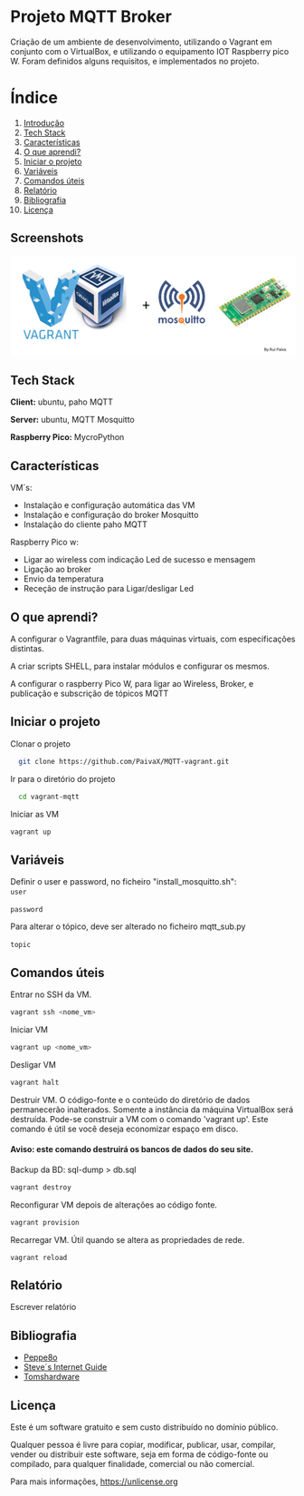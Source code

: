  
# Projeto MQTT Broker 
Criação de um ambiente de desenvolvimento, utilizando o Vagrant em conjunto com o VirtualBox, e utilizando o equipamento IOT Raspberry pico W.
Foram definidos alguns requisitos, e implementados no projeto.



# Índice  
1. [Introdução](#projeto-mqtt-broker)  
2. [Tech Stack](#tech-stack)    
3. [Características](#Características) 
4. [O que aprendi?](#o-que-aprendi)
5. [Iniciar o projeto](#iniciar-o-projeto)
6. [Variáveis](#variáveis)
7. [Comandos úteis](#comandos-úteis)
7. [Relatório](#relatório)
8. [Bibliografia](#Bibliografia)
9. [Licença](#Licença)


## Screenshots  

![App Screenshot](https://github.com/PaivaX/MQTT-vagrant/blob/main/share/logo.png?raw=true)

## Tech Stack  

**Client:** ubuntu, paho MQTT  

**Server:** ubuntu, MQTT Mosquitto

**Raspberry Pico:** MycroPython

## Características  

VM´s:
- Instalação e configuração automática das VM   
- Instalação e configuração do broker Mosquitto  
- Instalação do cliente paho MQTT  

Raspberry Pico w:
- Ligar ao wireless com indicação Led de sucesso e mensagem
- Ligação ao broker
- Envio da temperatura
- Receção de instrução para Ligar/desligar Led 

## O que aprendi?  

A configurar o Vagrantfile, para duas máquinas virtuais, com especificações distintas.

A criar scripts SHELL, para instalar módulos e configurar os mesmos.

A configurar o raspberry Pico W, para ligar ao Wireless, Broker, e publicação e subscrição de tópicos MQTT


## Iniciar o projeto 

Clonar o projeto  

~~~bash  
  git clone https://github.com/PaivaX/MQTT-vagrant.git
~~~

Ir para o diretório do projeto  

~~~bash  
  cd vagrant-mqtt
~~~

Iniciar as VM  

~~~bash  
vagrant up
~~~

## Variáveis  

Definir o user e password, no ficheiro "install_mosquitto.sh":  
`user`

`password`  

Para alterar o tópico, deve ser alterado no ficheiro mqtt_sub.py

`topic` 


## Comandos úteis

Entrar no SSH da VM.
~~~bash 
vagrant ssh <nome_vm>
~~~

Iniciar VM

~~~bash
vagrant up <nome_vm>
~~~

Desligar VM

~~~bash
vagrant halt
~~~~

Destruir VM. O código-fonte e o conteúdo do diretório de dados permanecerão inalterados. 
Somente a instância da máquina VirtualBox será destruída. Pode-se construir a VM com o comando 'vagrant up'.
Este comando é útil se você deseja economizar espaço em disco.
#### Aviso: este comando destruirá os bancos de dados do seu site.
Backup da BD: sql-dump > db.sql 
~~~bash 
vagrant destroy
~~~

Reconfigurar VM depois de alterações ao código fonte.
~~~bash
vagrant provision
~~~

Recarregar VM. Útil quando se altera as propriedades de rede.
~~~bash$
vagrant reload
~~~

## Relatório  

Escrever relatório

## Bibliografia  

- [Peppe8o](https://peppe8o.com/mqtt-and-raspberry-pi-pico-w-start-with-mosquitto-micropython/)
- [Steve´s Internet Guide](http://www.steves-internet-guide.com/mqtt/)
- [Tomshardware](https://www.tomshardware.com/how-to/connect-raspberry-pi-pico-w-to-the-internet)


## Licença  

Este é um software gratuito e sem custo distribuído no domínio público.

Qualquer pessoa é livre para copiar, modificar, publicar, usar, compilar, vender ou
distribuir este software, seja em forma de código-fonte ou compilado, para qualquer finalidade, comercial ou não comercial.

Para mais informações, <https://unlicense.org>